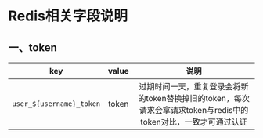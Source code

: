 # Redis相关字段说明

## 一、token
|key|value|说明|
|:--:|:--:|:--:|
|`user_${username}_token`|token|过期时间一天，重复登录会将新的token替换掉旧的token，每次请求会拿请求token与redis中的token对比，一致才可通过认证|